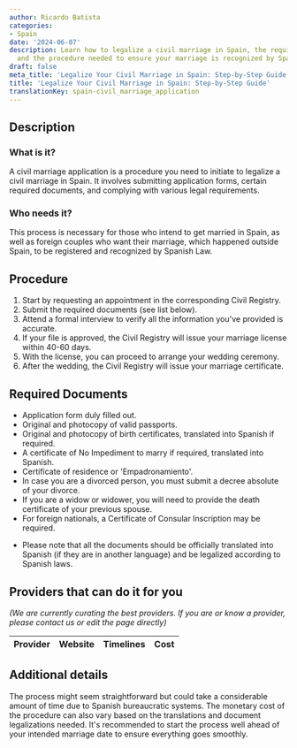 ```yaml
---
author: Ricardo Batista
categories:
- Spain
date: '2024-06-07'
description: Learn how to legalize a civil marriage in Spain, the required documents,
  and the procedure needed to ensure your marriage is recognized by Spanish law.
draft: false
meta_title: 'Legalize Your Civil Marriage in Spain: Step-by-Step Guide'
title: 'Legalize Your Civil Marriage in Spain: Step-by-Step Guide'
translationKey: spain-civil_marriage_application
---
```


## Description
### What is it?
A civil marriage application is a procedure you need to initiate to legalize a civil marriage in Spain. It involves submitting application forms, certain required documents, and complying with various legal requirements.

### Who needs it?
This process is necessary for those who intend to get married in Spain, as well as foreign couples who want their marriage, which happened outside Spain, to be registered and recognized by Spanish Law.

## Procedure
1. Start by requesting an appointment in the corresponding Civil Registry.
2. Submit the required documents (see list below).
3. Attend a formal interview to verify all the information you've provided is accurate.
4. If your file is approved, the Civil Registry will issue your marriage license within 40-60 days.
5. With the license, you can proceed to arrange your wedding ceremony.
6. After the wedding, the Civil Registry will issue your marriage certificate.

## Required Documents
- Application form duly filled out.
- Original and photocopy of valid passports.
- Original and photocopy of birth certificates, translated into Spanish if required.
- A certificate of No Impediment to marry if required, translated into Spanish.
- Certificate of residence or 'Empadronamiento'.
- In case you are a divorced person, you must submit a decree absolute of your divorce.
- If you are a widow or widower, you will need to provide the death certificate of your previous spouse.
- For foreign nationals, a Certificate of Consular Inscription may be required.

* Please note that all the documents should be officially translated into Spanish (if they are in another language) and be legalized according to Spanish laws.

## Providers that can do it for you

_(We are currently curating the best providers. If you are or know a provider, please contact us or edit the page directly)_

| Provider        |     Website     |     Timelines    |       Cost      |
| --------------- | --------------- |  :-------------: | :-------------: |

## Additional details
The process might seem straightforward but could take a considerable amount of time due to Spanish bureaucratic systems. The monetary cost of the procedure can also vary based on the translations and document legalizations needed. It's recommended to start the process well ahead of your intended marriage date to ensure everything goes smoothly.